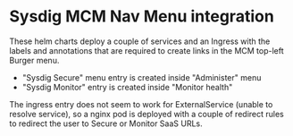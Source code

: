 # Sysdig MCM Nav Menu integration

These helm charts deploy a couple of services and an Ingress with the labels and annotations that are required to create links in the MCM top-left Burger menu.

* "Sysdig Secure" menu entry is created inside "Administer" menu
* "Sysdig Monitor" entry is created inside "Monitor health"

The ingress entry does not seem to work for ExternalService (unable to resolve service), so a nginx pod is deployed with a couple of redirect rules to redirect the user to Secure or Monitor SaaS URLs.

